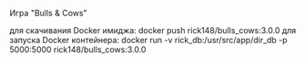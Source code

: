 Игра "Bulls & Cows" 

для скачивания Docker имиджа: docker push rick148/bulls_cows:3.0.0
для запуска Docker контейнера: docker run -v rick_db:/usr/src/app/dir_db -p 5000:5000 rick148/bulls_cows:3.0.0